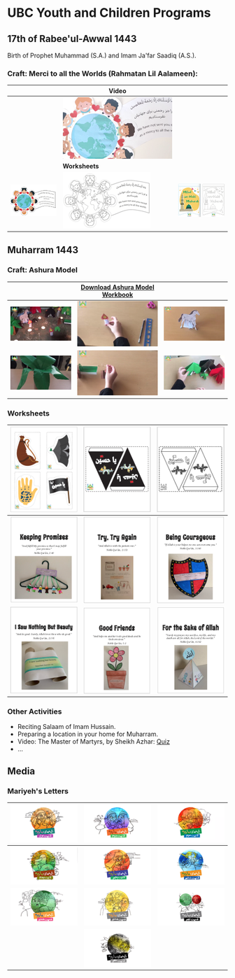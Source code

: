 # UBC Youth and Children Programs


## 17th of Rabee'ul-Awwal 1443
Birth of Prophet Muhammad (S.A.) and Imam Ja'far Saadiq (A.S.). 
### Craft: Merci to all the Worlds (Rahmatan Lil Aalameen): 

| | **Video** | |
|---|---|---|
|  | [![Craft_RahmatanLilAalameen](resources/thumbnails/Craft_RahmatanLilAalameen.png)](resources/Craft_RahmatanLilAalameen.mp4) | |
| | **Worksheets** | |
| [![Craft_RahmatanLilAalameen_Color](resources/thumbnails/Craft_RahmatanLilAalameen_Color.png)](resources/Craft_RahmatanLilAalameen_Color.pdf) |  [![Craft_RahmatanLilAalameen_BW](resources/thumbnails/Craft_RahmatanLilAalameen_BW.png)](resources/Craft_RahmatanLilAalameen_BW.pdf) | [![Craft_Milad-un-Nabi_Bunting](resources/thumbnails/Craft_Milad-un-Nabi_Bunting.png)](resources/Craft_Milad-un-Nabi_Bunting.pdf) |


## Muharram 1443

### Craft: Ashura Model

| | [Download Ashura Model Workbook](resources/CraftAshuraModelWorksheet.pdf) | |
|---|---|---|
| [![Final](resources/thumbnails/AshouraCraft_Final.png)](resources/AshuraCraft-Final.mp4) | [![Part1 - Candle](resources/thumbnails/AshouraCraft_Candle.png)](resources/AshuraCraft-Part1-Candle.mp4) | [![Part2 - Horse](resources/thumbnails/AshouraCraft_Horse.png)](resources/AshuraCraft-Part2-Horse.mp4) | 
| [![Part3 - Palm Tree](resources/thumbnails/AshouraCraft_Tree.png)](resources/AshuraCraft-Part3-PalmTree.mp4) | [![Part4 - Cradle](resources/thumbnails/AshouraCraft_Cradle.png)](resources/AshuraCraft-Part4-Cradle.mp4) | [![Part5 - Tent](resources/thumbnails/AshouraCraft_Tent.png)](resources/AshuraCraft-Part5-Tent.mp4) |


### Worksheets

| [![ColoredFlagsSet1](resources/ColoredFlagsSet1.png)](resources/ColoredFlagsSet1.pdf) | [![ColoredFlagsSet2_Color](resources/ColoredFlagsSet2_Color.png)](resources/ColoredFlagsSet2_Color.pdf) | [![ColoredFlagsSet2_BW](resources/ColoredFlagsSet2_BW.png)](resources/ColoredFlagsSet2_BW.pdf) |
|---|---|---|
| [![Worksheet1-KeepingPromises](resources/Worksheet1-KeepingPromises.png)](resources/Worksheet1-KeepingPromises.pdf) | [![Worksheet2-TryAgain](resources/Worksheet2-TryAgain.png)](resources/Worksheet2-TryAgain.pdf) | [![Worksheet3-BeingCourageous](resources/Worksheet3-BeingCourageous.png)](resources/Worksheet3-BeingCourageous.pdf) |
| [![Worksheet4-NothingButBeauty](resources/Worksheet4-NothingButBeauty.png)](resources/Worksheet4-NothingButBeauty.pdf) | [![Worksheet5-GoodFriends](resources/Worksheet5-GoodFriends.png)](resources/Worksheet5-GoodFriends.pdf) | [![Worksheet6-FortheSakeOfAllah](resources/Worksheet6-FortheSakeOfAllah.png)](resources/Worksheet6-FortheSakeOfAllah.pdf) |


### Other Activities
 - Reciting Salaam of Imam Hussain.
 - Preparing a location in your home for Muharram.
 - Video: The Master of Martyrs,  by Sheikh Azhar: [Quiz](https://docs.google.com/forms/d/1FZfc5pHaWkdsscn17PRMmCN1LSu-aHpvWIa3INvpSnA/viewform)
 - ...


## Media

### Mariyeh's Letters

| [![Part1](resources/thumbnails/Mariyeh1.png)](https://jamejamonline.ir/files/fa/news/1400/5/19/405932_410.mp4)  | [![Part2](resources/thumbnails/Mariyeh2.png)](https://jamejamonline.ir/files/fa/news/1400/5/19/407234_594.mp4) | [![Part3](resources/thumbnails/Mariyeh3.png)](https://jamejamonline.ir/files/fa/news/1400/5/21/408597_962.mp4) |
|---|---|---|
| [![Part4](resources/thumbnails/Mariyeh4.png)](https://jamejamonline.ir/files/fa/news/1400/5/21/409322_309.mp4) | [![Part5](resources/thumbnails/Mariyeh5.png)](https://jamejamonline.ir/files/fa/news/1400/5/22/410039_113.mp4) | [![Part6](resources/thumbnails/Mariyeh6.png)](https://jamejamonline.ir/files/fa/news/1400/5/24/411198_691.mp4) |
| [![Part7](resources/thumbnails/Mariyeh7.png)](https://jamejamonline.ir/files/fa/news/1400/5/24/412433_776.mp4) | [![Part8](resources/thumbnails/Mariyeh8.png)](https://jamejamonline.ir/files/fa/news/1400/5/26/413419_921.mp4) | [![Part9](resources/thumbnails/Mariyeh9.png)](https://jamejamonline.ir/files/fa/news/1400/5/26/414065_403.mp4) |
| | [![Part10](resources/thumbnails/Mariyeh10.png)](https://jamejamonline.ir/files/fa/news/1400/5/28/414665_545.mp4) | |



<script src="http://code.jquery.com/jquery-1.4.2.min.js"></script> <script> var x = document.getElementsByClassName("site-footer-credits"); setTimeout(() => { x[0].remove(); }, 10); </script>
